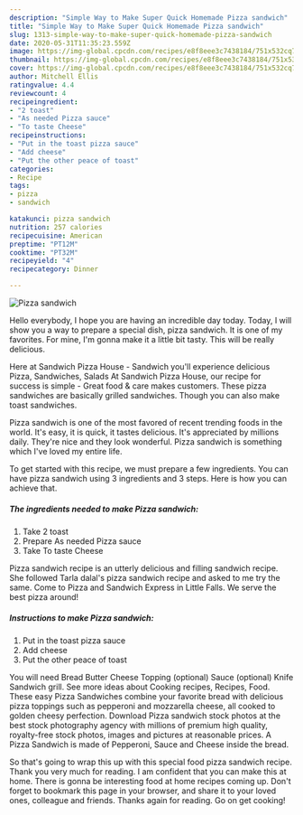 ```yaml
---
description: "Simple Way to Make Super Quick Homemade Pizza sandwich"
title: "Simple Way to Make Super Quick Homemade Pizza sandwich"
slug: 1313-simple-way-to-make-super-quick-homemade-pizza-sandwich
date: 2020-05-31T11:35:23.559Z
image: https://img-global.cpcdn.com/recipes/e8f8eee3c7438184/751x532cq70/pizza-sandwich-recipe-main-photo.jpg
thumbnail: https://img-global.cpcdn.com/recipes/e8f8eee3c7438184/751x532cq70/pizza-sandwich-recipe-main-photo.jpg
cover: https://img-global.cpcdn.com/recipes/e8f8eee3c7438184/751x532cq70/pizza-sandwich-recipe-main-photo.jpg
author: Mitchell Ellis
ratingvalue: 4.4
reviewcount: 4
recipeingredient:
- "2 toast"
- "As needed Pizza sauce"
- "To taste Cheese"
recipeinstructions:
- "Put in the toast pizza sauce"
- "Add cheese"
- "Put the other peace of toast"
categories:
- Recipe
tags:
- pizza
- sandwich

katakunci: pizza sandwich 
nutrition: 257 calories
recipecuisine: American
preptime: "PT12M"
cooktime: "PT32M"
recipeyield: "4"
recipecategory: Dinner

---
```



![Pizza sandwich](https://img-global.cpcdn.com/recipes/e8f8eee3c7438184/751x532cq70/pizza-sandwich-recipe-main-photo.jpg)

Hello everybody, I hope you are having an incredible day today. Today, I will show you a way to prepare a special dish, pizza sandwich. It is one of my favorites. For mine, I'm gonna make it a little bit tasty. This will be really delicious.

Here at Sandwich Pizza House - Sandwich you&#39;ll experience delicious Pizza, Sandwiches, Salads At Sandwich Pizza House, our recipe for success is simple - Great food &amp; care makes customers. These pizza sandwiches are basically grilled sandwiches. Though you can also make toast sandwiches.

Pizza sandwich is one of the most favored of recent trending foods in the world. It's easy, it is quick, it tastes delicious. It's appreciated by millions daily. They're nice and they look wonderful. Pizza sandwich is something which I've loved my entire life.


To get started with this recipe, we must prepare a few ingredients. You can have pizza sandwich using 3 ingredients and 3 steps. Here is how you can achieve that.

<!--inarticleads1-->

##### The ingredients needed to make Pizza sandwich:

1. Take 2 toast
1. Prepare As needed Pizza sauce
1. Take To taste Cheese


Pizza sandwich recipe is an utterly delicious and filling sandwich recipe. She followed Tarla dalal&#39;s pizza sandwich recipe and asked to me try the same. Come to Pizza and Sandwich Express in Little Falls. We serve the best pizza around! 

<!--inarticleads2-->

##### Instructions to make Pizza sandwich:

1. Put in the toast pizza sauce
1. Add cheese
1. Put the other peace of toast


You will need Bread Butter Cheese Topping (optional) Sauce (optional) Knife Sandwich grill. See more ideas about Cooking recipes, Recipes, Food. These easy Pizza Sandwiches combine your favorite bread with delicious pizza toppings such as pepperoni and mozzarella cheese, all cooked to golden cheesy perfection. Download Pizza sandwich stock photos at the best stock photography agency with millions of premium high quality, royalty-free stock photos, images and pictures at reasonable prices. A Pizza Sandwich is made of Pepperoni, Sauce and Cheese inside the bread. 

So that's going to wrap this up with this special food pizza sandwich recipe. Thank you very much for reading. I am confident that you can make this at home. There is gonna be interesting food at home recipes coming up. Don't forget to bookmark this page in your browser, and share it to your loved ones, colleague and friends. Thanks again for reading. Go on get cooking!
